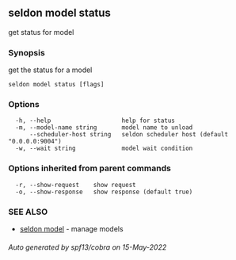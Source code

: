 ## seldon model status

get status for model

### Synopsis

get the status for a model

```
seldon model status [flags]
```

### Options

```
  -h, --help                    help for status
  -m, --model-name string       model name to unload
      --scheduler-host string   seldon scheduler host (default "0.0.0.0:9004")
  -w, --wait string             model wait condition
```

### Options inherited from parent commands

```
  -r, --show-request    show request
  -o, --show-response   show response (default true)
```

### SEE ALSO

* [seldon model](seldon_model.md)	 - manage models

###### Auto generated by spf13/cobra on 15-May-2022
